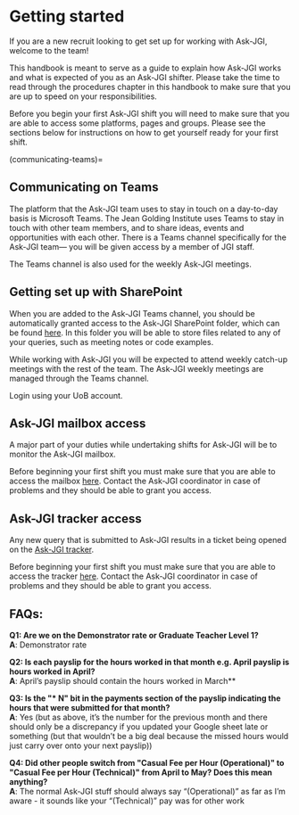 # Getting started

If you are a new recruit looking to get set up for working with
Ask-JGI, welcome to the team! 

This handbook is meant to serve as a guide to explain how Ask-JGI
works and what is expected of you as an Ask-JGI shifter. Please take
the time to read through the procedures chapter in this handbook to
make sure that you are up to speed on your responsibilities.

Before you begin your first Ask-JGI shift you will need to make sure
that you are able to access some platforms, pages and groups. Please
see the sections below for instructions on how to get yourself ready
for your first shift. 

(communicating-teams)=
## Communicating on Teams

The platform that the Ask-JGI team uses to stay in touch on a
day-to-day basis is Microsoft Teams. The Jean Golding Institute uses
Teams to stay in touch with other team members, and to share ideas, events and
opportunities with each other.
There is a Teams channel specifically for the Ask-JGI team&mdash; you will be given access by a member of JGI staff.

The Teams channel is also used for the weekly Ask-JGI meetings.

## Getting set up with SharePoint

When you are added to the Ask-JGI Teams channel, you should be automatically granted access to the
Ask-JGI SharePoint folder, which can be found [here](https://uob.sharepoint.com/:f:/r/teams/grp-jeangoldinginstituteteam/Shared%20Documents/Ask-JGI?csf=1&web=1&e=imr5IE).
In this folder you will be able to store files related to any of your queries, such as meeting notes or code examples.

While working with Ask-JGI you will be expected to
attend weekly catch-up meetings with the rest of the team. 
The Ask-JGI weekly meetings are managed through the Teams channel.

Login using your UoB account.

## Ask-JGI mailbox access

A major part of your duties while undertaking shifts for Ask-JGI will
be to monitor the Ask-JGI mailbox. 

Before beginning your first shift
you must make sure that you are able to access the mailbox
[here](https://outlook.office.com/mail/ask-jgi@bristol.ac.uk/inbox).
Contact the Ask-JGI coordinator in case of problems and they should be
able to grant you access.

## Ask-JGI tracker access

Any new query that is submitted to Ask-JGI results in a ticket being
opened on the [Ask-JGI tracker](filler).

Before beginning your first shift
you must make sure that you are able to access the tracker
[here](https://uob.sharepoint.com/teams/grp-jeangoldinginstituteteam/Lists/AskJGI%20tracker).
Contact the Ask-JGI coordinator in case of problems and they should be
able to grant you access.


## FAQs: 

__Q1: Are we on the Demonstrator rate or Graduate Teacher Level 1?__\
__A__: Demonstrator rate

__Q2: Is each payslip for the hours worked in that month e.g. April payslip is hours worked in April?__\
__A__: April’s payslip should contain the hours worked in March**

__Q3: Is the "* N" bit in the payments section of the payslip indicating the hours that were submitted for that month?__\
__A__: Yes (but as above, it’s the number for the previous month and there should only be a discrepancy if you updated your Google sheet late or something (but that wouldn’t be a big deal because the missed hours would just carry over onto your next payslip))

__Q4: Did other people switch from "Casual Fee per Hour (Operational)" to "Casual Fee per Hour (Technical)" from April to May? Does this mean anything?__\
__A__: The normal Ask-JGI stuff should always say “(Operational)” as far as I’m aware - it sounds like your “(Technical)” pay was for other work
